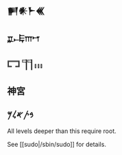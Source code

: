 ## 𒂍𒀭𒈨𒌍

## 𐎁𐎚𐎛𐎍𐎎
## 𓉐 𓊹𓊹 𓏥
## 神宮
## 𐤁𐤕𐤀𐤋𐤌

All levels deeper than this require root.

See [[sudo|/sbin/sudo]] for details.